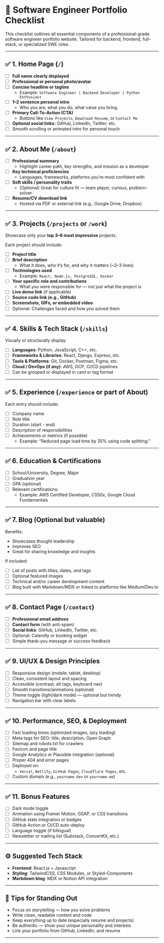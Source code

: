 # 🧠 Software Engineer Portfolio Checklist

This checklist outlines all essential components of a professional-grade software engineer portfolio website. Tailored for backend, frontend, full-stack, or specialized SWE roles.

---

## ✅ 1. Home Page (`/`)

- [ ] **Full name clearly displayed**
- [ ] **Professional or personal photo/avatar**
- [ ] **Concise headline or tagline**
  - Example: `Software Engineer | Backend Developer | Python Enthusiast`
- [ ] **1–2 sentence personal intro**
  - Who you are, what you do, what value you bring.
- [ ] **Primary Call-To-Action (CTA)**
  - Buttons like `View Projects`, `Download Resume`, or `Contact Me`
- [ ] **Optional social links:** GitHub, LinkedIn, Twitter, etc.
- [ ] Smooth scrolling or animated intro for personal touch

---

## ✅ 2. About Me (`/about`)

- [ ] **Professional summary**
  - Highlight career path, key strengths, and mission as a developer
- [ ] **Key technical proficiencies**
  - Languages, frameworks, platforms you’re most confident with
- [ ] **Soft skills / personality traits**
  - (Optional) Great for culture fit — team player, curious, problem-solver
- [ ] **Resume/CV download link**
  - Hosted via PDF or external link (e.g., Google Drive, Dropbox)

---

## ✅ 3. Projects (`/projects` or `/work`)

Showcase only your **top 3–6 most impressive** projects.

Each project should include:

- [ ] **Project title**
- [ ] **Brief description**
  - What it does, who it’s for, and why it matters (~2–3 lines)
- [ ] **Technologies used**
  - Example: `React, Node.js, PostgreSQL, Docker`
- [ ] **Your specific role and contributions**
  - What you were responsible for — not just what the project is
- [ ] **Live demo link** (if applicable)
- [ ] **Source code link (e.g., GitHub)**
- [ ] **Screenshots, GIFs, or embedded video**
- [ ] Optional: Challenges faced and how you solved them

---

## ✅ 4. Skills & Tech Stack (`/skills`)

Visually or structurally display:

- [ ] **Languages**: Python, JavaScript, C++, etc.
- [ ] **Frameworks & Libraries**: React, Django, Express, etc.
- [ ] **Tools & Platforms**: Git, Docker, Postman, Figma, etc.
- [ ] **Cloud / DevOps (if any)**: AWS, GCP, CI/CD pipelines
- [ ] Can be grouped or displayed in card or tag format

---

## ✅ 5. Experience (`/experience` or part of About)

Each entry should include:

- [ ] Company name
- [ ] Role title
- [ ] Duration (start - end)
- [ ] Description of responsibilities
- [ ] Achievements or metrics (if possible)
  - Example: “Reduced page load time by 35% using code splitting.”

---

## ✅ 6. Education & Certifications

- [ ] School/University, Degree, Major
- [ ] Graduation year
- [ ] GPA (optional)
- [ ] Relevant certifications:
  - Example: AWS Certified Developer, CS50x, Google Cloud Fundamentals

---

## ✅ 7. Blog (Optional but valuable)

Benefits:
- Showcases thought leadership
- Improves SEO
- Great for sharing knowledge and insights

If included:
- [ ] List of posts with titles, dates, and tags
- [ ] Optional featured images
- [ ] Technical and/or career development content
- [ ] Blog built with Markdown/MDX or linked to platforms like Medium/Dev.to

---

## ✅ 8. Contact Page (`/contact`)

- [ ] **Professional email address**
- [ ] **Contact form** (with anti-spam)
- [ ] **Social links**: GitHub, LinkedIn, Twitter, etc.
- [ ] Optional: Calendly or booking widget
- [ ] Simple thank-you message or success feedback

---

## ✅ 9. UI/UX & Design Principles

- [ ] Responsive design (mobile, tablet, desktop)
- [ ] Clean, consistent layout and spacing
- [ ] Accessible (contrast, alt tags, keyboard nav)
- [ ] Smooth transitions/animations (optional)
- [ ] Theme toggle (light/dark mode) — optional but trendy
- [ ] Navigation bar with clear labels

---

## ✅ 10. Performance, SEO, & Deployment

- [ ] Fast loading times (optimized images, lazy loading)
- [ ] Meta tags for SEO: title, description, Open Graph
- [ ] Sitemap and robots.txt for crawlers
- [ ] Favicon and page title
- [ ] Google Analytics or Plausible integration (optional)
- [ ] Proper 404 and error pages
- [ ] Deployed on:
  - `Vercel`, `Netlify`, `GitHub Pages`, `Cloudflare Pages`, etc.
- [ ] Custom domain (e.g., `yourname.dev` or `yourname.me`)

---

## ✅ 11. Bonus Features

- [ ] Dark mode toggle
- [ ] Animation using Framer Motion, GSAP, or CSS transitions
- [ ] GitHub stats integration or badges
- [ ] GitHub Action or CI/CD auto-deploy
- [ ] Language toggle (if bilingual)
- [ ] Newsletter or mailing list (Substack, ConvertKit, etc.)

---

## ⚙️ Suggested Tech Stack

- **Frontend**: React.js + Javascript
- **Styling**: TailwindCSS, CSS Modules, or Styled-Components
- **Markdown blog**: MDX or Notion API integration

---

## 🚀 Tips for Standing Out

- Focus on storytelling — how you solve problems
- Write clean, readable content and code
- Keep everything up to date (especially resume and projects)
- Be authentic — show your unique personality and interests
- Link your portfolio from GitHub, LinkedIn, and resume

---
